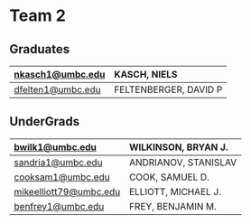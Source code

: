 # Team 2 #
## Graduates ##
|nkasch1@umbc.edu| KASCH, NIELS|
|:---------------|:------------|
|dfelten1@umbc.edu| FELTENBERGER, DAVID P|

## UnderGrads ##
|bwilk1@umbc.edu| WILKINSON, BRYAN J.|
|:--------------|:-------------------|
|sandria1@umbc.edu| ANDRIANOV, STANISLAV|
|cooksam1@umbc.edu| COOK, SAMUEL D.    |
|mikeelliott79@umbc.edu |ELLIOTT, MICHAEL J. |
|benfrey1@umbc.edu |FREY, BENJAMIN M.   |